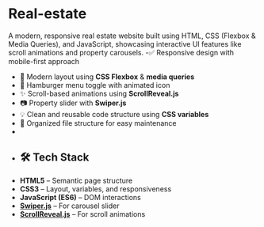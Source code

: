 # Real-estate
A modern, responsive real estate website built using HTML, CSS (Flexbox &amp; Media Queries), and JavaScript, showcasing interactive UI features like scroll animations and property carousels.
-✅ Responsive design with mobile-first approach
- 🎨 Modern layout using **CSS Flexbox** & **media queries**
- 🍔 Hamburger menu toggle with animated icon
- ✨ Scroll-based animations using **ScrollReveal.js**
- 📷 Property slider with **Swiper.js**
- 💡 Clean and reusable code structure using **CSS variables**
- 📁 Organized file structure for easy maintenance
- 
- ## 🛠️ Tech Stack
- **HTML5** – Semantic page structure
- **CSS3** – Layout, variables, and responsiveness
- **JavaScript (ES6)** – DOM interactions
- **[Swiper.js](https://swiperjs.com/)** – For carousel slider
- **[ScrollReveal.js](https://scrollrevealjs.org/)** – For scroll animations
